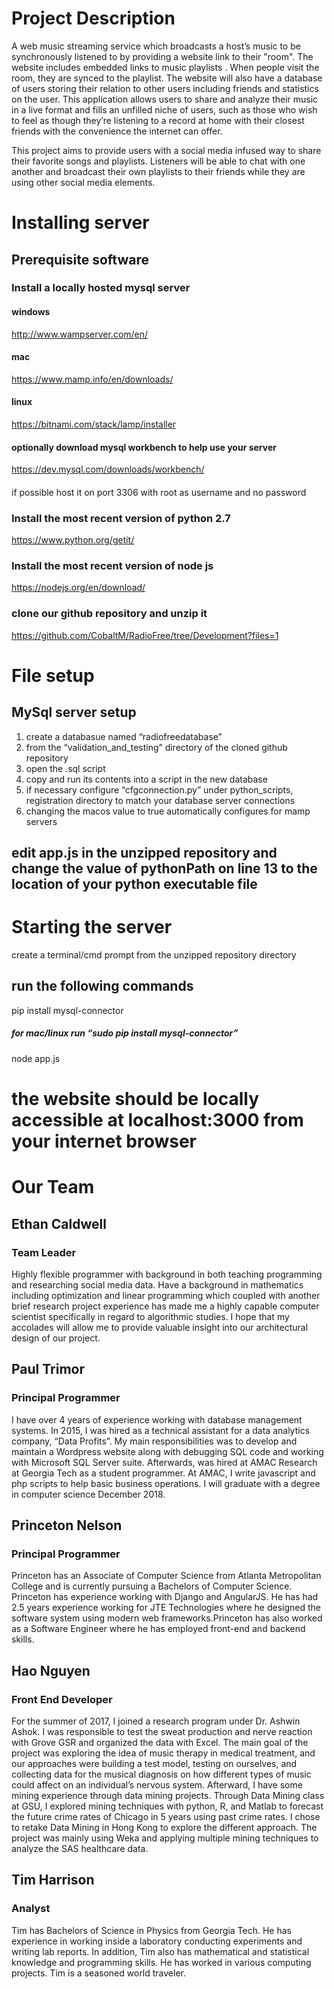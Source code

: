
# Project Description
A web music streaming service which broadcasts a host’s music to be synchronously listened to by providing a website link to their "room". The website includes embedded links to music playlists . When people visit the room, they are synced to the playlist. 
The website will also have a database of users storing their relation to other users including friends and statistics on the user.
This application allows users to share and analyze their music in a live format and fills an unfilled niche of users, such as those who wish to feel as though they’re listening to a record at home with their closest friends with the convenience the internet can offer.

This project aims to provide users with a social media infused way to share their favorite songs and playlists.  Listeners will be able to chat with one another and broadcast their own playlists to their friends while they are using other social media elements.


# Installing server
## Prerequisite software 
### Install a locally hosted mysql server
#### windows
http://www.wampserver.com/en/ 
#### mac
https://www.mamp.info/en/downloads/
#### linux
https://bitnami.com/stack/lamp/installer 
#### optionally download mysql workbench to help use your server
https://dev.mysql.com/downloads/workbench/ 
####
if possible host it on port 3306 with root as username and no password
### Install the most recent version of python 2.7
https://www.python.org/getit/ 
### Install the most recent version of node js
https://nodejs.org/en/download/ 
### clone our github repository and unzip it 
https://github.com/CobaltM/RadioFree/tree/Development?files=1 
# File setup
## MySql server setup
1. create a databasue named “radiofreedatabase”
2. from the “validation_and_testing” directory of the cloned github repository 
3. open the .sql script 
4. copy and run its contents into a script in the new database 
5. if necessary configure “cfgconnection.py” under python_scripts, registration directory to match your database server  connections 
6. changing the macos value to true automatically configures for mamp servers 
## edit app.js in the unzipped repository and change the value of pythonPath on line 13 to the location of your python executable file 
# Starting the server
create a terminal/cmd prompt from the unzipped repository directory 
## run the following commands 
pip install mysql-connector 
##### for mac/linux run “sudo pip install mysql-connector” 
node app.js
# the website should be locally accessible at localhost:3000 from your internet browser


# Our Team
## Ethan Caldwell
### Team Leader
Highly flexible programmer with background in both teaching programming and researching social media data.  Have a background in mathematics including optimization and linear programming which coupled with another brief research project experience has made me a highly capable computer scientist specifically in regard to algorithmic studies. I hope that my accolades will allow me to provide valuable insight into our architectural design of our project.




## Paul Trimor
### Principal Programmer
I have over 4 years of experience working with database management systems. In 2015, I was hired as a technical assistant for a data analytics company, “Data Profits”. My main responsibilities was to develop and maintain a Wordpress website along with debugging SQL code and working with Microsoft SQL Server suite. Afterwards, was hired at AMAC Research at Georgia Tech as a student programmer. At AMAC, I write javascript and php scripts to help basic business operations. I will graduate with a degree in computer science December 2018. 

## Princeton Nelson
### Principal Programmer
Princeton has an Associate of Computer Science from Atlanta Metropolitan College and is currently pursuing a Bachelors of Computer Science. Princeton has experience working with Django and AngularJS. He has had 2.5 years experience working for JTE Technologies where he designed the software system using modern web frameworks.Princeton has also worked as a Software Engineer where he has employed front-end and backend skills.
 
## Hao Nguyen
### Front End Developer
For the summer of 2017, I joined a research program under Dr. Ashwin Ashok. I was responsible to test the sweat production and nerve reaction with Grove GSR and organized the data with Excel. The main goal of the project was exploring the idea of music therapy in medical treatment, and our approaches were building a test model, testing on ourselves, and collecting data for the musical diagnosis on how different types of music could affect on an individual’s nervous system. Afterward, I have some mining experience through data mining projects. Through Data Mining class at GSU, I explored mining techniques with python, R, and Matlab to forecast the future crime rates of Chicago in 5 years using past crime rates. I chose to retake Data Mining in Hong Kong to explore the different approach. The project was mainly using Weka and applying multiple mining techniques to analyze the SAS healthcare data.



## Tim Harrison
### Analyst
Tim has Bachelors of Science in Physics from Georgia Tech. He has experience in working inside a laboratory conducting experiments and writing lab reports. In addition, Tim also has mathematical and statistical knowledge and programming skills. He has worked in various computing projects. Tim is a seasoned world traveler. 
